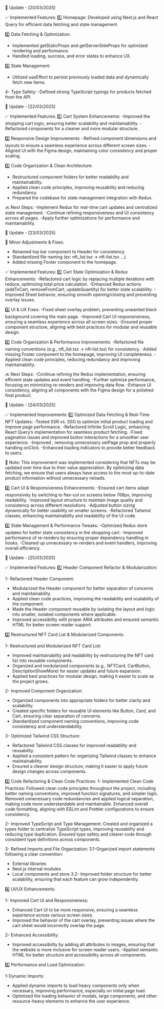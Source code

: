 🚀 Update - [20/03/2025]

✅ Implemented Features:
1️⃣ Homepage: Developed using Next.js and React Query for efficient data fetching and state management.

2️⃣ Data Fetching & Optimization:
- Implemented getStaticProps and getServerSideProps for optimized rendering and performance.
- Handled loading, success, and error states to enhance UX.

3️⃣ State Management:
- Utilized useEffect to persist previously loaded data and dynamically fetch new items.

4- Type Safety:
-Defined strong TypeScript typings for products fetched from the API.

🚀 Update - [22/03/2025]

✅ Implemented Features: 
1️⃣ Cart System Enhancements:
-Improved the shopping cart logic, ensuring better scalability and maintainability.
-Refactored components for a cleaner and more modular structure.

2️⃣ Responsive Design Improvements:
-Refined component dimensions and layouts to ensure a seamless experience across different screen sizes.
-Aligned UI with the Figma design, maintaining color consistency and proper scaling.

3️⃣ Code Organization & Clean Architecture:
- Restructured component folders for better readability and maintainability.
- Applied clean code principles, improving reusability and reducing redundancy.
- Prepared the codebase for state management integration with Redux.

🔜 Next Steps:
-Implement Redux for real-time cart updates and centralized state management.
-Continue refining responsiveness and UI consistency across all pages.
-Apply further optimizations for performance and maintainability.

🚀 Update - [23/03/2025]

🔹 Minor Adjustments & Fixes:
- Renamed top bar component to Header for consistency.
- Standardized file naming (ex: nft_list.tsx → nft-list.tsx ...).
- Added missing Footer component to the homepage. 

✅ Implemented Features:
1️⃣ Cart State Optimization & Redux Enhancements:
-Refactored cart logic by replacing multiple iterations with reduce, optimizing total price calculation.
-Enhanced Redux actions (addToCart, removeFromCart, updateQuantity) for better state scalability.
-Improved Sheet behavior, ensuring smooth opening/closing and preventing overlay issues.

2️⃣ UI & UX Fixes:
-Fixed sheet overlay problem, preventing unwanted black background covering the main page.
-Improved Cart UI responsiveness, ensuring a seamless experience across all screen sizes.
-Ensured proper component structure, aligning with best practices for modular and reusable design.

3️⃣ Code Organization & Performance Improvements:
-Refactored file naming conventions (e.g., nft_list.tsx → nft-list.tsx) for consistency.
-Added missing Footer component to the homepage, improving UI completeness.
-Applied clean code principles, reducing redundancy and improving maintainability.

🔜 Next Steps:
-Continue refining the Redux implementation, ensuring efficient state updates and event handling.
-Further optimize performance, focusing on minimizing re-renders and improving data flow.
-Enhance UI consistency, aligning all components with the Figma design for a polished final product.

🚀 Update - [24/03/2025]

✅ Implemented Improvements:
1️⃣ Optimized Data Fetching & Real-Time NFT Updates:
-Tested SSR vs. SSG to optimize initial product loading and improve page performance.
-Refactored Infinite Scroll Logic, enhancing React Query’s implementation for seamless product fetching.
-Fixed pagination issues and improved button interactions for a smoother user experience.
-Improved <LoadMoreButton />, removing unnecessary setPage prop and properly handling onClick.
-Enhanced loading indicators to provide better feedback to users.

📌 Note: This improvement was implemented considering that NFTs may be updated over time due to their value appreciation. By optimizing data fetching, we ensure that users always have access to the most up-to-date product information without unnecessary reloads.

2️⃣ Cart UI & Responsiveness Enhancements:
-Ensured cart items adapt responsively by switching to flex-col on screens below 768px, improving readability.
-Improved layout structure to maintain image quality and consistency across different resolutions.
-Adjusted button sizing dynamically for better usability on smaller screens.
-Refactored Tailwind classes, enhancing maintainability and readability of the UI code.

3️⃣ State Management & Performance Tweaks:
-Optimized Redux store updates for better state consistency in the shopping cart.
-Improved performance of re-renders by ensuring proper dependency handling in hooks.
-Cleaned up unnecessary re-renders and event handlers, improving overall efficiency.

🚀 Update - [25/03/2025]

✅ Implemented Features:
1️⃣ Header Component Refactor & Modularization:

1- Refactored Header Component:
- Modularized the Header component for better separation of concerns and maintainability.
- Applied clean code practices, improving the readability and scalability of the component.
- Made the Header component reusable by isolating the layout and logic into smaller, isolated components where applicable.
- Improved accessibility with proper ARIA attributes and ensured semantic HTML for better screen reader support.

2️⃣ Restructured NFT Card List & Modularized Components:

1- Restructured and Modularized NFT Card List:
- Improved maintainability and readability by restructuring the NFT card list into reusable components.
- Organized and modularized components (e.g., NFTCard, CartButton, DescriptionShowMore) for easier updates and future expansion.
- Applied best practices for modular design, making it easier to scale as the project grows.

2- Improved Component Organization:
- Organized components into appropriate folders for better clarity and scalability.
- Created specific folders for reusable UI elements like Button, Card, and Cart, ensuring clear separation of concerns.
- Standardized component naming conventions, improving code consistency and understandability.

3- Optimized Tailwind CSS Structure:
- Refactored Tailwind CSS classes for improved readability and reusability.
- Applied a consistent pattern for organizing Tailwind classes to enhance maintainability.
- Ensured a cleaner design structure, making it easier to apply future design changes across components.

3️⃣ Code Refactoring & Clean Code Practices:
1- Implemented Clean Code Practices:
Followed clean code principles throughout the project, including better naming conventions, improved function signatures, and simpler logic.
Removed unnecessary code redundancies and applied logical separation, making code more understandable and maintainable.
Enhanced overall code formatting, aligning with ESLint and Prettier configurations to ensure consistency.

2- Improved TypeScript and Type Management:
Created and organized a types folder to centralize TypeScript types, improving reusability and reducing type duplication.
Ensured type safety and clearer code through consistent type definitions across components.

3- Refined Imports and File Organization:
3.1-Organized import statements following a clear convention:
- External libraries
- Next.js internal modules
- Local components and store
3.2- Improved folder structure for better scalability, ensuring that each feature can grow independently.

4️⃣ UI/UX Enhancements:

1- Improved Cart UI and Responsiveness:
- Enhanced Cart UI to be more responsive, ensuring a seamless experience across various screen sizes.
- Improved the behavior of the cart overlay, preventing issues where the cart sheet would incorrectly overlap the page.

2- Enhanced Accessibility:
- Improved accessibility by adding alt attributes to images, ensuring that the website is more inclusive for screen reader users.
-Applied semantic HTML for better structure and accessibility across all components.

5️⃣ Performance and Load Optimization:

1-Dynamic Imports:
- Applied dynamic imports to load heavy components only when necessary, improving performance, especially on initial page load.
- Optimized the loading behavior of modals, large components, and other resource-heavy elements to enhance the user experience.